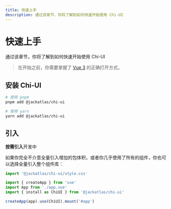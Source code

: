 ```yaml
---
title: 快速上手
description: 通过该章节，你将了解到如何快速开始使用 Chi-UI
---
```


# 快速上手

通过该章节，你将了解到如何快速开始使用 Chi-UI

> 在开始之前，你需要掌握了 [Vue 3](https://v3.cn.vuejs.org/) 的正确打开方式。

## 安装 Chi-UI

```bash
# 使用 pnpm
pnpm add @jackatlas/chi-ui

# 使用 yarn
yarn add @jackatlas/chi-ui
```

## 引入

**按需引入**开发中

如果你完全不介意全量引入增加的包体积，或者你几乎使用了所有的组件，你也可以选择全量引入整个组件库：

```javascript
import '@jackatlas/chi-ui/style.css'

import { createApp } from 'vue'
import App from './app.vue'
import { install as ChiUI } from '@jackatlas/chi-ui'

createApp(app).use(ChiUI).mount('#app')
```
